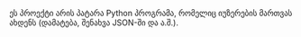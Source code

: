 ეს პროექტი არის პატარა Python პროგრამა, რომელიც იუზერების მართვას ახდენს (დამატება, შენახვა JSON-ში და ა.შ.).
